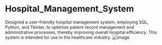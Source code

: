 # Hospital_Management_System
Designed a user-friendly hospital management system, employing SQL, Python, and Tkinter, to optimize patient record management and administrative processes, thereby improving overall hospital efficiency. This system is intended for use in the healthcare industry.
![image](https://github.com/DKeerthiPriya/Hospital_Management_System/assets/112270117/cf06eaa7-1d02-4a4e-9fb9-b40bb8436da6)
